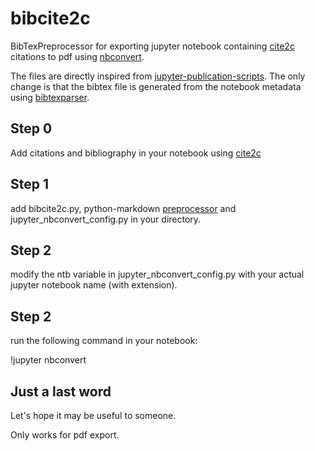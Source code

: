 # bibcite2c
BibTexPreprocessor for exporting jupyter notebook containing [cite2c](https://github.com/takluyver/cite2c) citations to pdf using [nbconvert](https://github.com/jupyter/nbconvert).

The files are directly inspired from [jupyter-publication-scripts](https://github.com/schlaicha/jupyter-publication-scripts). The only change is that the bibtex file is generated from the notebook metadata using [bibtexparser](https://github.com/sciunto-org/python-bibtexparser).

## Step 0
Add citations and bibliography in your notebook using [cite2c](https://github.com/takluyver/cite2c) 

## Step 1
add bibcite2c.py, python-markdown [preprocessor](https://github.com/ipython-contrib/jupyter_contrib_nbextensions/blob/master/src/jupyter_contrib_nbextensions/nbconvert_support/pre_pymarkdown.py) and jupyter_nbconvert_config.py in your directory.

## Step 2
modify the ntb variable in jupyter_nbconvert_config.py with your actual jupyter notebook name (with extension).

## Step 2
run the following command in your notebook:   

!jupyter nbconvert   

## Just a last word 
Let's hope it may be useful to someone. 

Only works for pdf export.


